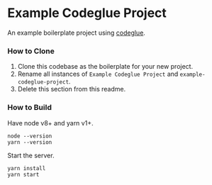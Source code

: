 # Example Codeglue Project #

An example boilerplate project using [codeglue](https://github.com/ehgoodenough/codeglue).

### How to Clone ###

1. Clone this codebase as the boilerplate for your new project.
2. Rename all instances of `Example Codeglue Project` and `example-codeglue-project`.
3. Delete this section from this readme.

### How to Build ###

Have node v8+ and yarn v1+.

```
node --version
yarn --version
```

Start the server.

```
yarn install
yarn start
```
